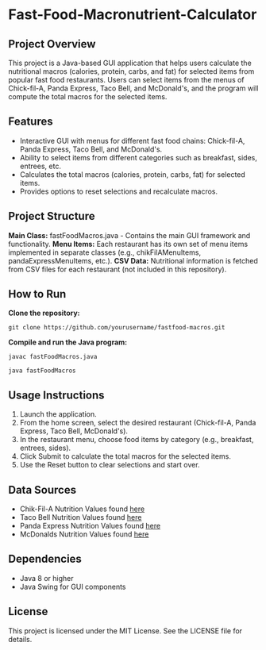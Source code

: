 # Fast-Food-Macronutrient-Calculator

## Project Overview
This project is a Java-based GUI application that helps users calculate the nutritional macros (calories, protein, carbs, and fat) for selected items from popular fast food restaurants. Users can select items from the menus of Chick-fil-A, Panda Express, Taco Bell, and McDonald's, and the program will compute the total macros for the selected items.

## Features
- Interactive GUI with menus for different fast food chains: Chick-fil-A, Panda Express, Taco Bell, and McDonald's.
- Ability to select items from different categories such as breakfast, sides, entrees, etc.
- Calculates the total macros (calories, protein, carbs, fat) for selected items.
- Provides options to reset selections and recalculate macros.

## Project Structure
**Main Class:** fastFoodMacros.java - Contains the main GUI framework and functionality.
**Menu Items:** Each restaurant has its own set of menu items implemented in separate classes (e.g., chikFilAMenuItems, pandaExpressMenuItems, etc.).
**CSV Data:** Nutritional information is fetched from CSV files for each restaurant (not included in this repository).

## How to Run
**Clone the repository:** 

`git clone https://github.com/yourusername/fastfood-macros.git`

**Compile and run the Java program:**

`javac fastFoodMacros.java`

`java fastFoodMacros`

## Usage Instructions
1. Launch the application.
2. From the home screen, select the desired restaurant (Chick-fil-A, Panda Express, Taco Bell, McDonald's).
3. In the restaurant menu, choose food items by category (e.g., breakfast, entrees, sides).
4. Click Submit to calculate the total macros for the selected items.
5. Use the Reset button to clear selections and start over.

## Data Sources
- Chik-Fil-A Nutrition Values found [here](https://www.chick-fil-a.com/nutrition-allergens)
- Taco Bell Nutrition Values found [here](https://www.tacobell.com/nutrition/info)
- Panda Express Nutrition Values found [here](https://panda-express-nutrition.vercel.app/)
- McDonalds Nutrition Values found [here](https://www.mcdonalds.com/us/en-us/about-our-food/nutrition-calculator.html)

## Dependencies
- Java 8 or higher
- Java Swing for GUI components

## License
This project is licensed under the MIT License. See the LICENSE file for details.
